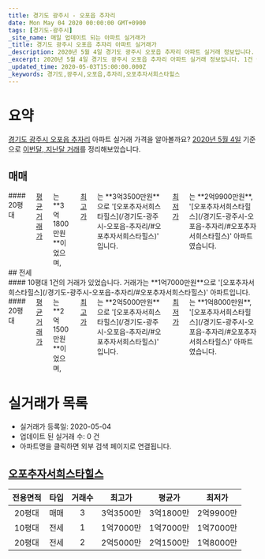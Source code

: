 ```yaml
---
title: 경기도 광주시 - 오포읍 추자리
date: Mon May 04 2020 00:00:00 GMT+0900
tags: [경기도-광주시]
_site_name: 매일 업데이트 되는 아파트 실거래가
_title: 경기도 광주시 오포읍 추자리 아파트 실거래가
_description: 2020년 5월 4일 경기도 광주시 오포읍 추자리 아파트 실거래 정보입니다. 1건 아파트 정보가 있습니다.
_excerpt: 2020년 5월 4일 경기도 광주시 오포읍 추자리 아파트 실거래 정보입니다. 1건 아파트 정보가 있습니다.
_updated_time: 2020-05-03T15:00:00.000Z
_keywords: 경기도,광주시,오포읍,추자리,오포추자서희스타힐스
---
```





# 요약
<ins>경기도 광주시 오포읍 추자리</ins> 아파트 실거래 가격을 알아볼까요? <ins>2020년 5월 4일</ins> 기준으로 <ins>이번달, 지난달 거래</ins>를 정리해보았습니다.

## 매매
<div class="container">
<div class="twelve columns" markdown="1">
#### 20평대
<ins>평균 거래가</ins>는 **3억1800만원**이었으며, <ins>최고가</ins>는 **3억3500만원**으로 '[오포추자서희스타힐스](/경기도-광주시-오포읍-추자리/#오포추자서희스타힐스)' 입니다. <ins>최저가</ins>는 **2억9900만원**, '[오포추자서희스타힐스](/경기도-광주시-오포읍-추자리/#오포추자서희스타힐스)' 아파트였습니다.
</div>
</div>
## 전세
<div class="container">
<div class="six columns" markdown="1">
#### 10평대
1건의 거래가 있었습니다. 거래가는 **1억7000만원**으로 '[오포추자서희스타힐스](/경기도-광주시-오포읍-추자리/#오포추자서희스타힐스)' 아파트입니다.
</div>
<div class="six columns" markdown="1">
#### 20평대
<ins>평균 거래가</ins>는 **2억1500만원**이었으며, <ins>최고가</ins>는 **2억5000만원**으로 '[오포추자서희스타힐스](/경기도-광주시-오포읍-추자리/#오포추자서희스타힐스)' 입니다. <ins>최저가</ins>는 **1억8000만원**, '[오포추자서희스타힐스](/경기도-광주시-오포읍-추자리/#오포추자서희스타힐스)' 아파트였습니다.
</div>
</div>



# 실거래가 목록
- 실거래가 등록일: 2020-05-04
- 업데이트 된 실거래 수: 0 건
- 아파트명을 클릭하면 외부 검색 페이지로 연결됩니다.

## [오포추자서희스타힐스](#오포추자서희스타힐스)

|전용면적|타입|거래수|최고가|평균가|최저가|
|:---:|:---:|:---:|:---:|:---:|:---:|
|20평대|<span class="deal-type-1">매매</span>|3|3억3500만|3억1800만|2억9900만|
|10평대|<span class="deal-type-2">전세</span>|1|1억7000만|1억7000만|1억7000만|
|20평대|<span class="deal-type-2">전세</span>|2|2억5000만|2억1500만|1억8000만|

<br/>




